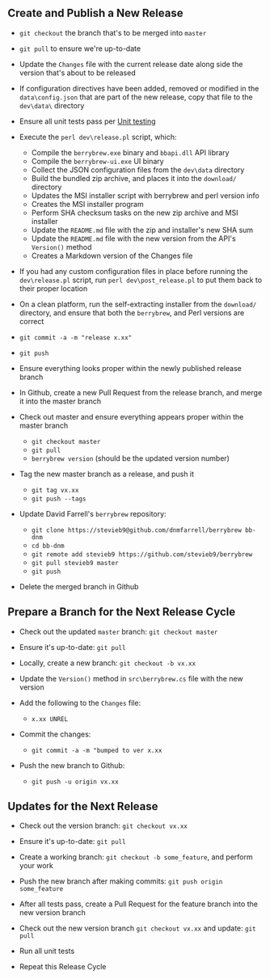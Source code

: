 ## Create and Publish a New Release

- `git checkout` the branch that's to be merged into `master`

- `git pull` to ensure we're up-to-date

- Update the `Changes` file with the current release date along side the
version that's about to be released

- If configuration directives have been added, removed or modified in the
`data\config.json` that are part of the new release, copy that file to the
`dev\data\` directory

- Ensure all unit tests pass per 
[Unit testing](Unit%20Testing.md)

- Execute the `perl dev\release.pl` script, which:

    - Compile the `berrybrew.exe` binary and `bbapi.dll` API library
    - Compile the `berrybrew-ui.exe` UI binary
    - Collect the JSON configuration files from the `dev\data` directory
    - Build the bundled zip archive, and places it into the `download/`
    directory
    - Updates the MSI installer script with berrybrew and perl version info
    - Creates the MSI installer program
    - Perform SHA checksum tasks on the new zip archive and MSI installer
    - Update the `README.md` file with the zip and installer's new SHA sum
    - Update the `README.md` file with the new version from the API's
    `Version()` method
    - Creates a Markdown version of the Changes file
    
- If you had any custom configuration files in place before running the
`dev\release.pl` script, run `perl dev\post_release.pl` to put them back to
their proper location

- On a clean platform, run the self-extracting installer from the `download/`
directory, and ensure that both the `berrybrew`, and Perl versions are correct

- `git commit -a -m "release x.xx"`

- `git push`

- Ensure everything looks proper within the newly published release branch

- In Github, create a new Pull Request from the release branch, and merge it
into the master branch

- Check out master and ensure everything appears proper within the master branch

    - `git checkout master`
    - `git pull`
    - `berrybrew version` (should be the updated version number)

- Tag the new master branch as a release, and push it

    - `git tag vx.xx`
    - `git push --tags`
    
- Update David Farrell's `berrybrew` repository:

    - `git clone https://stevieb9@github.com/dnmfarrell/berrybrew bb-dnm`
    - `cd bb-dnm`
    - `git remote add stevieb9 https://github.com/stevieb9/berrybrew`
    - `git pull stevieb9 master`
    - `git push`
    
- Delete the merged branch in Github
    
## Prepare a Branch for the Next Release Cycle

- Check out the updated `master` branch: `git checkout master`

- Ensure it's up-to-date: `git pull`

- Locally, create a new branch: `git checkout -b vx.xx`

- Update the `Version()` method in `src\berrybrew.cs` file with the new version

- Add the following to the `Changes` file:

    - `x.xx UNREL`
   
- Commit the changes:

    - `git commit -a -m "bumped to ver x.xx`    

- Push the new branch to Github: 

    - `git push -u origin vx.xx` 
    
## Updates for the Next Release

- Check out the version branch: `git checkout vx.xx`    

- Ensure it's up-to-date: `git pull`

- Create a working branch: `git checkout -b some_feature`, and perform your work

- Push the new branch after making commits: `git push origin some_feature`

- After all tests pass, create a Pull Request for the feature branch into the
new version branch

- Check out the new version branch `git checkout vx.xx` and update: `git pull`

- Run all unit tests

- Repeat this Release Cycle
